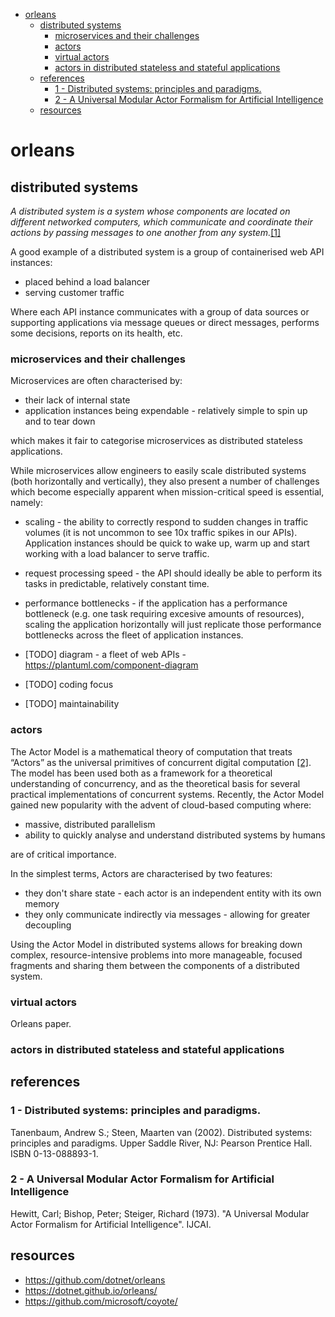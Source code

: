- [orleans](#orleans)
  - [distributed systems](#distributed-systems)
    - [microservices and their challenges](#microservices-and-their-challenges)
    - [actors](#actors)
    - [virtual actors](#virtual-actors)
    - [actors in distributed stateless and stateful applications](#actors-in-distributed-stateless-and-stateful-applications)
  - [references](#references)
    - [1 - Distributed systems: principles and paradigms.](#1---distributed-systems-principles-and-paradigms)
    - [2 - A Universal Modular Actor Formalism for Artificial Intelligence](#2---a-universal-modular-actor-formalism-for-artificial-intelligence)
  - [resources](#resources)

# orleans

## distributed systems

*A distributed system is a system whose components are located on different networked computers, which communicate and coordinate their actions by passing messages to one another from any system.*[[1]](#1---distributed-systems-principles-and-paradigms)

A good example of a distributed system is a group of containerised web API instances:

* placed behind a load balancer
* serving customer traffic

Where each API instance communicates with a group of data sources or supporting applications via message queues or direct messages, performs some decisions, reports on its health, etc.

### microservices and their challenges

Microservices are often characterised by:

* their lack of internal state
* application instances being expendable - relatively simple to spin up and to tear down

which makes it fair to categorise microservices as distributed stateless applications.

While microservices allow engineers to easily scale distributed systems (both horizontally and vertically), they also present a number of challenges which become especially apparent when mission-critical speed is essential, namely:

* scaling - the ability to correctly respond to sudden changes in traffic volumes (it is not uncommon to see 10x traffic spikes in our APIs). Application instances should be quick to wake up, warm up and start working with a load balancer to serve traffic.
* request processing speed - the API should ideally be able to perform its tasks in predictable, relatively constant time.
* performance bottlenecks - if the application has a performance bottleneck (e.g. one task requiring excesive amounts of resources), scaling the application horizontally will just replicate those performance bottlenecks across the fleet of application instances.

* [TODO] diagram - a fleet of web APIs - https://plantuml.com/component-diagram
* [TODO] coding focus
* [TODO] maintainability

### actors

The Actor Model is a mathematical theory of computation that treats “Actors” as the universal primitives of concurrent digital computation [[2]](#2---a-universal-modular-actor-formalism-for-artificial-intelligence). The model has been used both as a framework for a theoretical understanding of concurrency, and as the theoretical basis for several practical implementations of concurrent systems. Recently, the Actor Model gained new popularity with the advent of cloud-based computing where:

* massive, distributed parallelism
* ability to quickly analyse and understand distributed systems by humans

are of critical importance.

In the simplest terms, Actors are characterised by two features:

* they don't share state - each actor is an independent entity with its own memory
* they only communicate indirectly via messages - allowing for greater decoupling

Using the Actor Model in distributed systems allows for breaking down complex, resource-intensive problems into more manageable, focused fragments and sharing them between the components of a distributed system.

### virtual actors

Orleans paper.

### actors in distributed stateless and stateful applications

## references

### 1 - Distributed systems: principles and paradigms.

Tanenbaum, Andrew S.; Steen, Maarten van (2002). Distributed systems: principles and paradigms. Upper Saddle River, NJ: Pearson Prentice Hall. ISBN 0-13-088893-1.

### 2 - A Universal Modular Actor Formalism for Artificial Intelligence

Hewitt, Carl; Bishop, Peter; Steiger, Richard (1973). "A Universal Modular Actor Formalism for Artificial Intelligence". IJCAI.

## resources

* https://github.com/dotnet/orleans
* https://dotnet.github.io/orleans/
* https://github.com/microsoft/coyote/